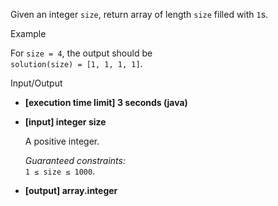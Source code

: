 ﻿
Given an integer  `size`, return array of length  `size`  filled with  `1`s.

Example

For  `size = 4`, the output should be  
`solution(size) = [1, 1, 1, 1]`.

Input/Output

-   **[execution time limit] 3 seconds (java)**
    
-   **[input] integer size**
    
    A positive integer.
    
    _Guaranteed constraints:_  
    `1 ≤ size ≤ 1000`.
    
-   **[output] array.integer**